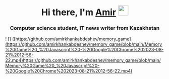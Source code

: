 <h1 align="center">Hi there, I'm <a href="https://daniilshat.ru/" target="_blank">Amir</a> 
<img src="https://github.com/blackcater/blackcater/raw/main/images/Hi.gif" height="32"/></h1>
<h3 align="center">Computer science student, IT news writer from Kazakhstan </h3>

! [] ([https://github.com/amirkhankabdeshev/memory_game](https://github.com/amirkhankabdeshev/memory_game/blob/main/Memory%20Game%20_%20Javascript%20-%20Google%20Chrome%202023-08-21%2012-56-22.mp4)https://github.com/amirkhankabdeshev/memory_game/blob/main/Memory%20Game%20_%20Javascript%20-%20Google%20Chrome%202023-08-21%2012-56-22.mp4)
